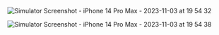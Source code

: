 ![Simulator Screenshot - iPhone 14 Pro Max - 2023-11-03 at 19 54 32](https://github.com/HafizSp/ostad_assignment_11/assets/94937443/0efdf0b4-2441-46cd-ac00-ce5caad2ffe0) 

![Simulator Screenshot - iPhone 14 Pro Max - 2023-11-03 at 19 54 38](https://github.com/HafizSp/ostad_assignment_11/assets/94937443/d06c17cb-d059-4a52-b57c-979fa1d0be3e)

